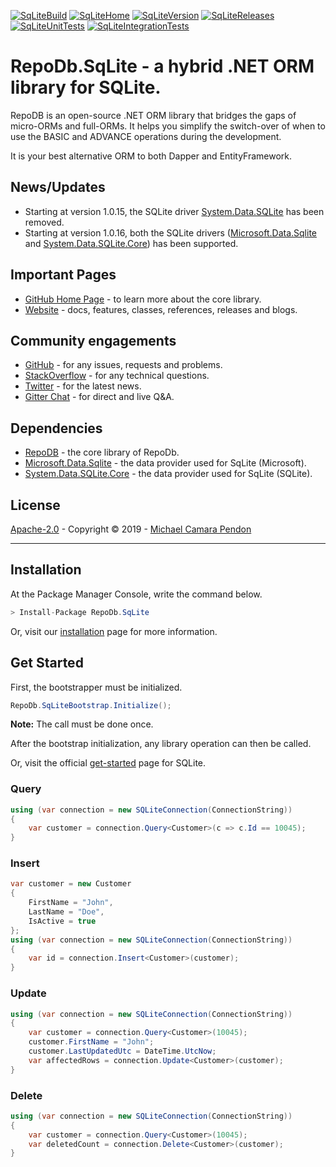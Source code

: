 [![SqLiteBuild](https://img.shields.io/appveyor/ci/mikependon/repodb-o6787?style=flat-square&logo=appveyor)](https://ci.appveyor.com/project/mikependon/repodb-o6787)
[![SqLiteHome](https://img.shields.io/badge/home-github-important?style=flat-square&logo=github)](https://github.com/mikependon/RepoDb)
[![SqLiteVersion](https://img.shields.io/nuget/v/RepoDb.SqLite?style=flat-square&logo=nuget)](https://www.nuget.org/packages/RepoDb.SqLite)
[![SqLiteReleases](https://img.shields.io/badge/releases-core-important?style=flat-square&logo=nuget)](http://repodb.net/release/sqlite)
[![SqLiteUnitTests](https://img.shields.io/appveyor/tests/mikependon/repodb-mhpo4?style=flat-square&logo=appveyor&label=unit%20tests)](https://ci.appveyor.com/project/mikependon/repodb-mhpo4/build/tests)
[![SqLiteIntegrationTests](https://img.shields.io/appveyor/tests/mikependon/repodb-eg27p?style=flat-square&logo=appveyor&label=integration%20tests)](https://ci.appveyor.com/project/mikependon/repodb-eg27p/build/tests)

# RepoDb.SqLite - a hybrid .NET ORM library for SQLite.

RepoDB is an open-source .NET ORM library that bridges the gaps of micro-ORMs and full-ORMs. It helps you simplify the switch-over of when to use the BASIC and ADVANCE operations during the development.

It is your best alternative ORM to both Dapper and EntityFramework.

## News/Updates

- Starting at version 1.0.15, the SQLite driver [System.Data.SQLite](https://www.nuget.org/packages/System.DataSQLite) has been removed.
- Starting at version 1.0.16, both the SQLite drivers ([Microsoft.Data.Sqlite](https://www.nuget.org/packages/Microsoft.Data.Sqlite/) and [System.Data.SQLite.Core](https://www.nuget.org/packages/System.Data.SQLite.Core/)) has been supported.

## Important Pages

- [GitHub Home Page](https://github.com/mikependon/RepoDb) - to learn more about the core library.
- [Website](http://repodb.net) - docs, features, classes, references, releases and blogs.

## Community engagements

- [GitHub](https://github.com/mikependon/RepoDb/issues) - for any issues, requests and problems.
- [StackOverflow](https://stackoverflow.com/search?q=RepoDB) - for any technical questions.
- [Twitter](https://twitter.com/search?q=%23repodb) - for the latest news.
- [Gitter Chat](https://gitter.im/RepoDb/community) - for direct and live Q&A.

## Dependencies

- [RepoDB](https://www.nuget.org/packages/RepoDb/) - the core library of RepoDb.
- [Microsoft.Data.Sqlite](https://www.nuget.org/packages/Microsoft.Data.Sqlite.Core/) - the data provider used for SqLite (Microsoft).
- [System.Data.SQLite.Core](https://www.nuget.org/packages/System.Data.SQLite.Core/) - the data provider used for SqLite (SQLite).

## License

[Apache-2.0](http://apache.org/licenses/LICENSE-2.0.html) - Copyright © 2019 - [Michael Camara Pendon](https://twitter.com/mike_pendon)

--------

## Installation

At the Package Manager Console, write the command below.

```csharp
> Install-Package RepoDb.SqLite
```

Or, visit our [installation](http://repodb.net/tutorial/installation) page for more information.

## Get Started

First, the bootstrapper must be initialized.

```csharp
RepoDb.SqLiteBootstrap.Initialize();
```

**Note:** The call must be done once.

After the bootstrap initialization, any library operation can then be called.

Or, visit the official [get-started](http://repodb.net/tutorial/get-started-sqlite) page for SQLite.

### Query

```csharp
using (var connection = new SQLiteConnection(ConnectionString))
{
	var customer = connection.Query<Customer>(c => c.Id == 10045);
}
```

### Insert

```csharp
var customer = new Customer
{
	FirstName = "John",
	LastName = "Doe",
	IsActive = true
};
using (var connection = new SQLiteConnection(ConnectionString))
{
	var id = connection.Insert<Customer>(customer);
}
```

### Update

```csharp
using (var connection = new SQLiteConnection(ConnectionString))
{
	var customer = connection.Query<Customer>(10045);
	customer.FirstName = "John";
	customer.LastUpdatedUtc = DateTime.UtcNow;
	var affectedRows = connection.Update<Customer>(customer);
}
```

### Delete

```csharp
using (var connection = new SQLiteConnection(ConnectionString))
{
	var customer = connection.Query<Customer>(10045);
	var deletedCount = connection.Delete<Customer>(customer);
}
```
